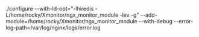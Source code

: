 ./configure --with-ld-opt="-lhiredis -L/home/rocky/Xmonitor/ngx_monitor_module -lev -g" --add-module=/home/rocky/Xmonitor/ngx_monitor_module --with-debug --error-log-path=/var/log/nginx/logs/error.log

